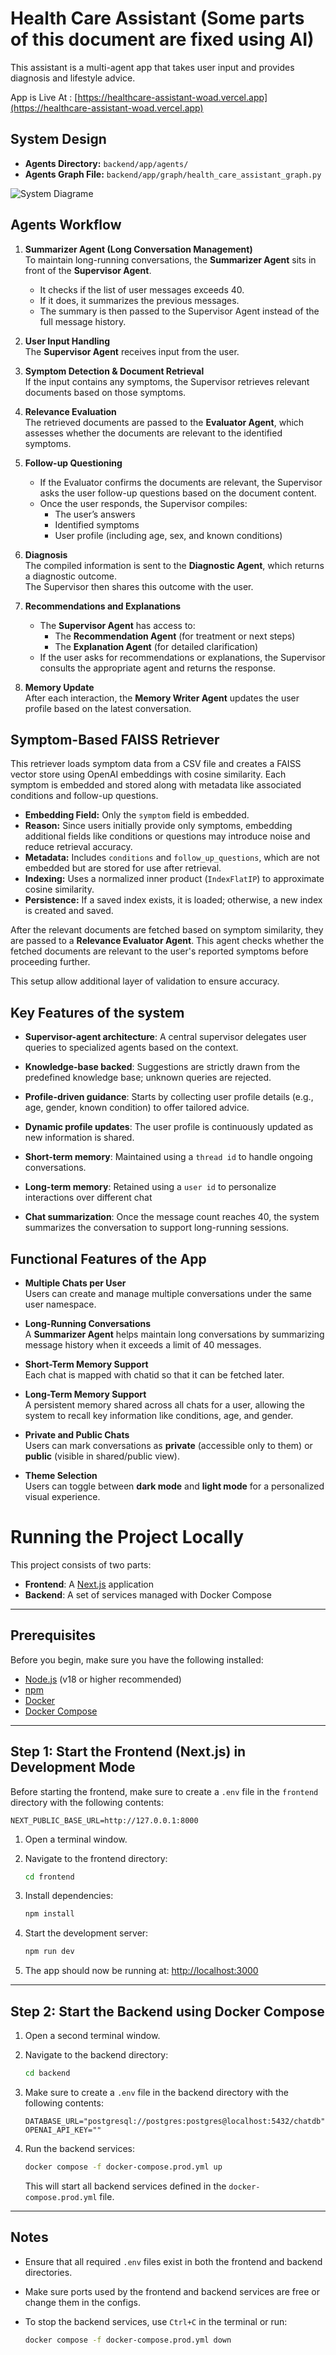 # Health Care Assistant (Some parts of this document are fixed using AI)

This assistant is a multi-agent app that takes user input and provides diagnosis and lifestyle advice.

App is Live At : [https://healthcare-assistant-woad.vercel.app](https://healthcare-assistant-woad.vercel.app)


## System Design

- **Agents Directory:** `backend/app/agents/`
- **Agents Graph File:** `backend/app/graph/health_care_assistant_graph.py`

![System Diagrame](./system_diag.png)

## Agents Workflow



1. **Summarizer Agent (Long Conversation Management)**  
   To maintain long-running conversations, the **Summarizer Agent** sits in front of the **Supervisor Agent**.  
   - It checks if the list of user messages exceeds 40.
   - If it does, it summarizes the previous messages.
   - The summary is then passed to the Supervisor Agent instead of the full message history.

2. **User Input Handling**  
   The **Supervisor Agent** receives input from the user.

3. **Symptom Detection & Document Retrieval**  
   If the input contains any symptoms, the Supervisor retrieves relevant documents based on those symptoms.

4. **Relevance Evaluation**  
   The retrieved documents are passed to the **Evaluator Agent**, which assesses whether the documents are relevant to the identified symptoms.

5. **Follow-up Questioning**  
   - If the Evaluator confirms the documents are relevant, the Supervisor asks the user follow-up questions based on the document content.
   - Once the user responds, the Supervisor compiles:
     - The user’s answers  
     - Identified symptoms  
     - User profile (including age, sex, and known conditions)

6. **Diagnosis**  
   The compiled information is sent to the **Diagnostic Agent**, which returns a diagnostic outcome.  
   The Supervisor then shares this outcome with the user.

7. **Recommendations and Explanations**  
   - The **Supervisor Agent** has access to:
     - The **Recommendation Agent** (for treatment or next steps)  
     - The **Explanation Agent** (for detailed clarification)
   - If the user asks for recommendations or explanations, the Supervisor consults the appropriate agent and returns the response.

8. **Memory Update**  
   After each interaction, the **Memory Writer Agent** updates the user profile based on the latest conversation.

## Symptom-Based FAISS Retriever


This retriever loads symptom data from a CSV file and creates a FAISS vector store using OpenAI embeddings with cosine similarity. Each symptom is embedded and stored along with metadata like associated conditions and follow-up questions.

- **Embedding Field:** Only the `symptom` field is embedded.
- **Reason:** Since users initially provide only symptoms, embedding additional fields like conditions or questions may introduce noise and reduce retrieval accuracy.
- **Metadata:** Includes `conditions` and `follow_up_questions`, which are not embedded but are stored for use after retrieval.
- **Indexing:** Uses a normalized inner product (`IndexFlatIP`) to approximate cosine similarity.
- **Persistence:** If a saved index exists, it is loaded; otherwise, a new index is created and saved.

After the relevant documents are fetched based on symptom similarity, they are passed to a **Relevance Evaluator Agent**. This agent checks whether the fetched documents are relevant to the user's reported symptoms before proceeding further.

This setup allow additional layer of validation to ensure accuracy.


## Key Features of the system

* **Supervisor-agent architecture**: A central supervisor delegates user queries to specialized agents based on the context.

* **Knowledge-base backed**: Suggestions are strictly drawn from the predefined knowledge base; unknown queries are rejected.

* **Profile-driven guidance**: Starts by collecting user profile details (e.g., age, gender, known condition) to offer tailored advice.

* **Dynamic profile updates**: The user profile is continuously updated as new information is shared.

* **Short-term memory**: Maintained using a `thread id` to handle ongoing conversations.

* **Long-term memory**: Retained using a `user id` to personalize interactions over different chat

* **Chat summarization**: Once the message count reaches 40, the system summarizes the conversation to support long-running sessions.



## Functional Features of the App

- **Multiple Chats per User**  
  Users can create and manage multiple conversations under the same user namespace.

- **Long-Running Conversations**  
  A **Summarizer Agent** helps maintain long conversations by summarizing message history when it exceeds a limit of 40 messages.

- **Short-Term Memory Support**  
  Each chat is mapped with chatid so that it can be fetched later.

- **Long-Term Memory Support**  
  A persistent memory shared across all chats for a user, allowing the system to recall key information like conditions, age, and gender.

- **Private and Public Chats**  
  Users can mark conversations as **private** (accessible only to them) or **public** (visible in shared/public view).

- **Theme Selection**  
  Users can toggle between **dark mode** and **light mode** for a personalized visual experience.







# Running the Project Locally

This project consists of two parts:

* **Frontend**: A [Next.js](https://nextjs.org/) application
* **Backend**: A set of services managed with Docker Compose

---

## Prerequisites

Before you begin, make sure you have the following installed:

* [Node.js](https://nodejs.org/) (v18 or higher recommended)
* [npm](https://www.npmjs.com/)
* [Docker](https://www.docker.com/)
* [Docker Compose](https://docs.docker.com/compose/)

---

## Step 1: Start the Frontend (Next.js) in Development Mode

Before starting the frontend, make sure to create a `.env` file in the `frontend` directory with the following contents:

```env
NEXT_PUBLIC_BASE_URL=http://127.0.0.1:8000
```

1. Open a terminal window.

2. Navigate to the frontend directory:

   ```bash
   cd frontend
   ```

3. Install dependencies:

   ```bash
   npm install
   ```

4. Start the development server:

   ```bash
   npm run dev
   ```

5. The app should now be running at: [http://localhost:3000](http://localhost:3000)

---

## Step 2: Start the Backend using Docker Compose

1. Open a second terminal window.

2. Navigate to the backend directory:

   ```bash
   cd backend
   ```

3. Make sure to create a `.env` file in the backend directory with the following contents:

   ```env
   DATABASE_URL="postgresql://postgres:postgres@localhost:5432/chatdb"
   OPENAI_API_KEY=""
   ```

4. Run the backend services:

   ```bash
   docker compose -f docker-compose.prod.yml up
   ```

   This will start all backend services defined in the `docker-compose.prod.yml` file.

---

## Notes

* Ensure that all required `.env` files exist in both the frontend and backend directories.
* Make sure ports used by the frontend and backend services are free or change them in the configs.
* To stop the backend services, use `Ctrl+C` in the terminal or run:

  ```bash
  docker compose -f docker-compose.prod.yml down
  ```
